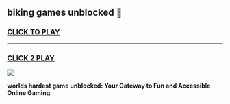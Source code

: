
## biking games unblocked 👋
<h3>
<a href="https://premium.freeplayer.one?title=biking_games_unblocked&ref=13F">CLICK TO PLAY</a></h3>
<hr>

<h3>
<a href="https://premium.freeplayer.one?title=biking_games_unblocked&ref=13F">CLICK 2 PLAY</a>
  
</h3>

<a href="https://premium.freeplayer.one?title=biking_games_unblocked&ref=12F/"><img src="https://clearcache.store/games.png"></a>


**worlds hardest game unblocked: Your Gateway to Fun and Accessible Online Gaming**
